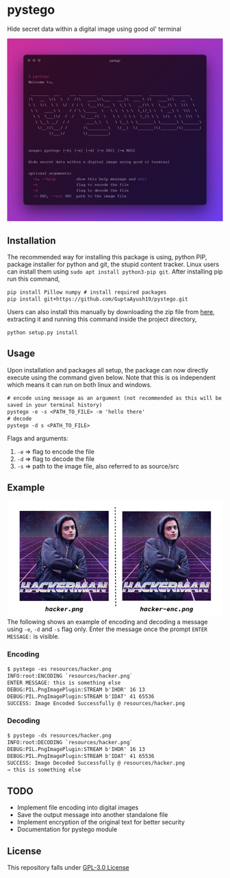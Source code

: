 # pystego
Hide secret data within a digital image using good ol' terminal

![](./resources/pystego.png)

## Installation
The recommended way for installing this package is using, python PIP, package installer for python and git, the stupid content tracker. Linux users can install them using `sudo apt install python3-pip git`. After installing pip run this command,
```
pip install Pillow numpy # install required packages
pip install git+https://github.com/GuptaAyush19/pystego.git
```
Users can also install this manually by downloading the zip file from [here](https://github.com/GuptaAyush19/pystego/archive/refs/heads/master.zip), extracting it and running this command inside the project directory,
```
python setup.py install
```

## Usage
Upon installation and packages all setup, the package can now
directly execute using the command given below. Note that this is os independent which means it can run on both linux and windows.
```
# encode using message as an argument (not recommended as this will be saved in your terminal history)
pystego -e -s <PATH_TO_FILE> -m 'hello there'
# decode
pystego -d s <PATH_TO_FILE>
```

Flags and arguments:
1. `-e` => flag to encode the file
2. `-d` => flag to decode the file
3. `-s` => path to the image file, also referred to as source/src

## Example
![](./resources/collage.png)
The following shows an example of encoding and decoding a message using `-e`, `-d` and `-s` flag only. Enter the message once the prompt `ENTER MESSAGE:` is visible. 
### Encoding
```
$ pystego -es resources/hacker.png
INFO:root:ENCODING `resources/hacker.png`
ENTER MESSAGE: this is something else
DEBUG:PIL.PngImagePlugin:STREAM b'IHDR' 16 13
DEBUG:PIL.PngImagePlugin:STREAM b'IDAT' 41 65536
SUCCESS: Image Encoded Successfully @ resources/hacker.png
```
### Decoding
```
$ pystego -ds resources/hacker.png
INFO:root:DECODING `resources/hacker.png`
DEBUG:PIL.PngImagePlugin:STREAM b'IHDR' 16 13
DEBUG:PIL.PngImagePlugin:STREAM b'IDAT' 41 65536
SUCCESS: Image Decoded Successfully @ resources/hacker.png
→ this is something else
```

## TODO
- Implement file encoding into digital images
- Save the output message into another standalone file
- Implement encryption of the original text for better security
- Documentation for pystego module

## License
This repository falls under [GPL-3.0 License](https://github.com/GuptaAyush19/pystego/blob/master/LICENSE)
